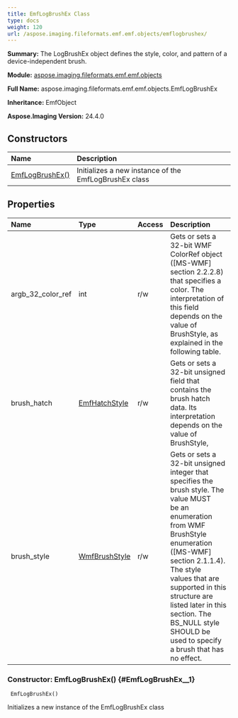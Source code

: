 ```yaml
---
title: EmfLogBrushEx Class
type: docs
weight: 120
url: /aspose.imaging.fileformats.emf.emf.objects/emflogbrushex/
---
```


**Summary:** The LogBrushEx object defines the style, color, and pattern of a device-independent brush.

**Module:** [aspose.imaging.fileformats.emf.emf.objects](/imaging/python-net/aspose.imaging.fileformats.emf.emf.objects/)

**Full Name:** aspose.imaging.fileformats.emf.emf.objects.EmfLogBrushEx

**Inheritance:** EmfObject

**Aspose.Imaging Version:** 24.4.0

## **Constructors**
| **Name** | **Description** |
| :- | :- |
| [EmfLogBrushEx()](#EmfLogBrushEx__1) | Initializes a new instance of the EmfLogBrushEx class |
## **Properties**
| **Name** | **Type** | **Access** | **Description** |
| :- | :- | :- | :- |
| argb_32_color_ref | int | r/w | Gets or sets a 32-bit WMF ColorRef object ([MS-WMF] section 2.2.2.8) that specifies a<br/>            color. The interpretation of this field depends on the value of BrushStyle, as explained in the<br/>            following table. |
| brush_hatch | [EmfHatchStyle](/imaging/python-net/aspose.imaging.fileformats.emf.emf.consts/emfhatchstyle/) | r/w | Gets or sets a 32-bit unsigned field that contains the brush hatch data. Its <br/>            interpretation depends on the value of BrushStyle, |
| brush_style | [WmfBrushStyle](/imaging/python-net/aspose.imaging.fileformats.wmf.consts/wmfbrushstyle/) | r/w | Gets or sets a 32-bit unsigned integer that specifies the brush style. The value MUST <br/>            be an enumeration from WMF BrushStyle enumeration ([MS-WMF] section 2.1.1.4). The style <br/>            values that are supported in this structure are listed later in this section. The BS_NULL style <br/>            SHOULD be used to specify a brush that has no effect. |


### Constructor: EmfLogBrushEx() {#EmfLogBrushEx__1}


```
 EmfLogBrushEx() 
```

Initializes a new instance of the EmfLogBrushEx class

